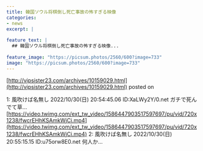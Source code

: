 ```yaml
---
title: 韓国ソウル将棋倒し死亡事故の怖すぎる映像
categories:
- news
excerpt: |
  
feature_text: |
  ## 韓国ソウル将棋倒し死亡事故の怖すぎる映像...
  
feature_image: "https://picsum.photos/2560/600?image=733"
image: "https://picsum.photos/2560/600?image=733"
---
```


[http://vipsister23.com/archives/10159029.html](http://vipsister23.com/archives/10159029.html)
posted on 

<!--more-->

1: 風吹けば名無し 2022/10/30(日) 20:54:45.06 ID:XaLWy2Y/0.net ガチで死んでて草… [https://video.twimg.com/ext_tw_video/1586447903517597697/pu/vid/720x1238/fwcrEHhKSAmkWjCi.mp4](https://video.twimg.com/ext_tw_video/1586447903517597697/pu/vid/720x1238/fwcrEHhKSAmkWjCi.mp4) 2: 風吹けば名無し 2022/10/30(日) 20:55:15.15 ID:u75orw8E0.net 何人か...
